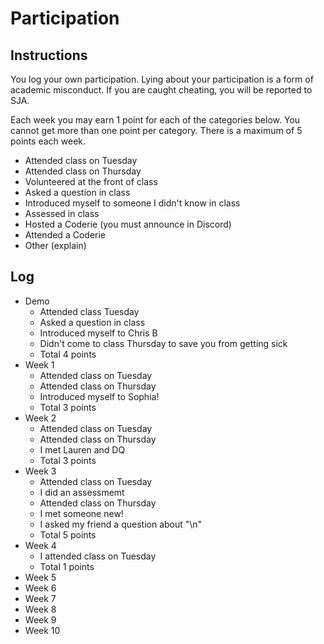 Participation
=============

## Instructions ##

You log your own participation. Lying about your participation is a form of
academic misconduct. If you are caught cheating, you will be reported to SJA.

Each week you may earn 1 point for each of the categories below. You cannot get
more than one point per category. There is a maximum of 5 points each week.

+ Attended class on Tuesday
+ Attended class on Thursday
+ Volunteered at the front of class
+ Asked a question in class
+ Introduced myself to someone I didn't know in class
+ Assessed in class
+ Hosted a Coderie (you must announce in Discord)
+ Attended a Coderie
+ Other (explain)

## Log ##

- Demo
	+ Attended class Tuesday
	+ Asked a question in class
	+ Introduced myself to Chris B
	+ Didn't come to class Thursday to save you from getting sick
	+ Total 4 points
- Week 1
	+ Attended class on Tuesday
	+ Attended class on Thursday
	+ Introduced myself to Sophia!
	+ Total 3 points
- Week 2
	+ Attended class on Tuesday
	+ Attended class on Thursday
	+ I met Lauren and DQ
	+ Total 3 points
- Week 3
	+ Attended class on Tuesday
	+ I did an assessmemt
	+ Attended class on Thursday
	+ I met someone new! 
	+ I asked my friend a question about "\n"
	+ Total 5 points
- Week 4
	+ I attended class on Tuesday
	+ Total 1 points
- Week 5
- Week 6
- Week 7
- Week 8
- Week 9
- Week 10
